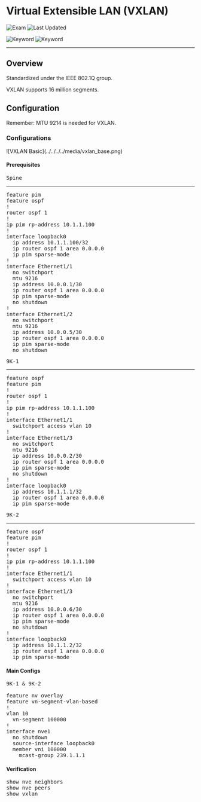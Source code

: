 # Virtual Extensible LAN (VXLAN)

![Exam](https://img.shields.io/badge/DCCOR-8A2BE2)
![Last Updated](https://img.shields.io/badge/Last%20Updated-2024--01--08-blue)

![Keyword](https://img.shields.io/badge/VXLAN-darkgreen)
![Keyword](https://img.shields.io/badge/Virtual%20Extensible%20LAN-darkgreen)

<hr>

## Overview

Standardized under the IEEE 802.1Q group.

VXLAN supports 16 million segments.

## Configuration

Remember: MTU 9214 is needed for VXLAN.

### Configurations

<main>![VXLAN Basic](../../../../media/vxlan_base.png)</main>

#### Prerequisites

<pre>
<span>Spine</span>
<hr>feature pim
feature ospf
!
router ospf 1
!
ip pim rp-address 10.1.1.100
!
interface loopback0
  ip address 10.1.1.100/32
  ip router ospf 1 area 0.0.0.0
  ip pim sparse-mode
!
interface Ethernet1/1
  no switchport
  mtu 9216
  ip address 10.0.0.1/30
  ip router ospf 1 area 0.0.0.0
  ip pim sparse-mode
  no shutdown
!
interface Ethernet1/2
  no switchport
  mtu 9216
  ip address 10.0.0.5/30
  ip router ospf 1 area 0.0.0.0
  ip pim sparse-mode
  no shutdown
</pre>

<pre>
<span>9K-1</span>
<hr>feature ospf
feature pim
!
router ospf 1
!
ip pim rp-address 10.1.1.100
!
interface Ethernet1/1
  switchport access vlan 10
!
interface Ethernet1/3
  no switchport
  mtu 9216
  ip address 10.0.0.2/30
  ip router ospf 1 area 0.0.0.0
  ip pim sparse-mode
  no shutdown
!
interface loopback0
  ip address 10.1.1.1/32
  ip router ospf 1 area 0.0.0.0
  ip pim sparse-mode
</pre>

<pre>
<span>9K-2</span>
<hr>feature ospf
feature pim
!
router ospf 1
!
ip pim rp-address 10.1.1.100
!
interface Ethernet1/1
  switchport access vlan 10
!
interface Ethernet1/3
  no switchport
  mtu 9216
  ip address 10.0.0.6/30
  ip router ospf 1 area 0.0.0.0
  ip pim sparse-mode
  no shutdown
!
interface loopback0
  ip address 10.1.1.2/32
  ip router ospf 1 area 0.0.0.0
  ip pim sparse-mode
</pre>

#### Main Configs

<pre>
<span>9K-1 & 9K-2</span>
<br>feature nv overlay
feature vn-segment-vlan-based
!
vlan 10
  vn-segment 100000
!
interface nve1
  no shutdown
  source-interface loopback0
  member vni 100000
    mcast-group 239.1.1.1
</pre>

#### Verification

<pre>
show nve neighbors
show nve peers
show vxlan
</pre>

